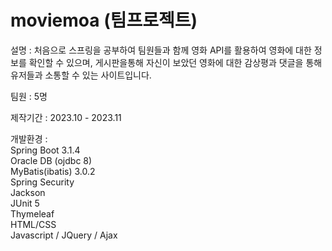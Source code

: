 # moviemoa (팀프로젝트)

설명 : 처음으로 스프링을 공부하여 팀원들과 함께 영화 API를 활용하여 영화에 대한 정보를 확인할 수 있으며, 
게시판을통해 자신이 보았던 영화에 대한 감상평과 댓글을 통해 유저들과 소통할 수 있는 사이트입니다.

팀원 : 5명

제작기간 : 2023.10 - 2023.11

개발환경 :<br/>
Spring Boot 3.1.4<br/>
Oracle DB (ojdbc 8)<br/>
MyBatis(ibatis) 3.0.2<br/>
Spring Security<br/>
Jackson<br/>
JUnit 5<br/>
Thymeleaf<br/>
HTML/CSS<br/>
Javascript / JQuery / Ajax<br/>


